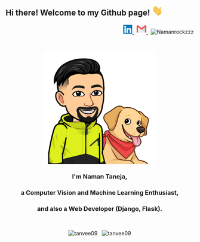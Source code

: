 ## Hi there!  Welcome to my Github page! <img src="images/Hi.gif" width="29px">  
<p align="right">
  <a href="https://www.linkedin.com/in/namantaneja123/">
    <img alt="Naman Taneja | Linkedin" width="24px" src="images/Linkedin.svg" />
  </a> &nbsp;
  <a href="mailto:naman.taneja123@gmail.com">
    <img alt="Naman Taneja | Gmail" width="26px" src="images/Gmail.svg" />
  </a> &nbsp;
  <img src="https://komarev.com/ghpvc/?username=Namanrockzzz&label=Profile%20views&color=0e75b6&style=flat" alt="Namanrockzzz" height="24px"/>
</p> 
<br/>
<p align="center">
<img src="images/naman.png" width="300px" align="center">
</p>
  
<h3 align="center">
I'm Naman Taneja, 
</h3>
<h3 align="center">
a Computer Vision and Machine Learning Enthusiast,
</h3>
<h3 align="center">
and also a Web Developer (Django, Flask).
</h3>

<!--  
- 🔭 I’m currently working on a Web Development project
- 🌱 I’m currently learning Machine Learning
- 🤔 I’m looking forward to learning App Development -->

  
  
<br/>  

<p align="center"><img src="https://github-readme-stats.vercel.app/api/top-langs?username=tanvee09&show_icons=true&locale=en&layout=compact" alt="tanvee09" height="150"/> &nbsp; <img src="https://github-readme-stats.vercel.app/api?username=tanvee09&show_icons=true&locale=en&count_private=true&hide=issues" alt="tanvee09" height="150"/></p>
